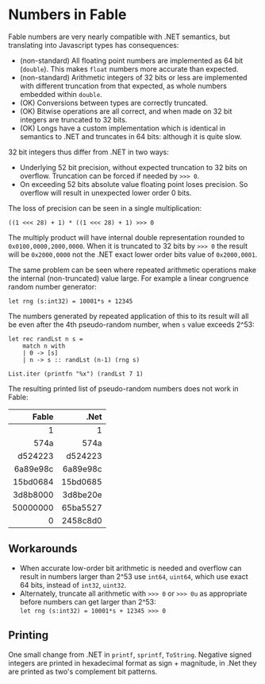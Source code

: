 
# Numbers in Fable



Fable numbers are very nearly compatible with .NET semantics, but translating into Javascript types has consequences:

* (non-standard) All floating point numbers are implemented as 64 bit (`double`). This makes `float` numbers more accurate than expected.
* (non-standard) Arithmetic integers of 32 bits or less are implemented with different truncation from that expected, as whole numbers embedded within `double`.
* (OK) Conversions between types are correctly truncated.
* (OK) Bitwise operations are all correct, and when made on 32 bit integers are truncated to 32 bits.
* (OK) Longs have a custom implementation which is identical in semantics to .NET and truncates in 64 bits: although it is quite slow.

32 bit integers thus differ from .NET in two ways:

* Underlying 52 bit precision, without expected truncation to 32 bits on overflow. Truncation can be forced if needed by `>>> 0`.
* On exceeding 52 bits absolute value floating point loses precision. So overflow will result in unexpected lower order 0 bits.

The loss of precision can be seen in a single multiplication:

```
((1 <<< 28) + 1) * ((1 <<< 28) + 1) >>> 0

```

The multiply product will have internal double representation rounded to `0x0100,0000,2000,0000`. When it is truncated to 32 bits by
`>>> 0` the result will be  `0x2000,0000` not the .NET exact lower order bits value of `0x2000,0001`.

The same problem can be seen where repeated arithmetic operations make the internal (non-truncated) value large. For example a linear
congruence random number generator:

```
let rng (s:int32) = 10001*s + 12345
```

The numbers generated by repeated application of this to its result will all be even after the 4th pseudo-random number, when `s` value exceeds 2^53:

```
let rec randLst n s =
    match n with
    | 0 -> [s]
    | n -> s :: randLst (n-1) (rng s)

List.iter (printfn "%x") (randLst 7 1)
```

The resulting printed list of pseudo-random numbers does not work in Fable:

| Fable | .Net |
|-------:|------:|
|1|1|
|574a|574a
|d524223|d524223|
|6a89e98c|6a89e98c|
|15bd0684|15bd0685|
|3d8b8000|3d8be20e|
|50000000|65ba5527|
|0|2458c8d0|

## Workarounds

* When accurate low-order bit arithmetic is needed and overflow can result in numbers larger than 2^53 use `int64`, `uint64`, which use exact 64 bits, instead of `int32`, `uint32`.
* Alternately, truncate all arithmetic with `>>> 0` or `>>> 0u` as appropriate before numbers can get larger than 2^53: <br> `let rng (s:int32) = 10001*s + 12345 >>> 0`


## Printing

One small change from .NET in `printf`, `sprintf`, `ToString`. Negative signed integers are printed in hexadecimal format as sign + magnitude,
in .Net they are printed as two's complement bit patterns.
